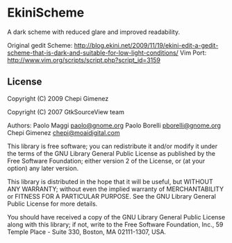 EkiniScheme
===========

A dark scheme with reduced glare and improved readability.

Original gedit Scheme: http://blog.ekini.net/2009/11/19/ekini-edit-a-gedit-scheme-that-is-dark-and-suitable-for-low-light-conditions/
Vim Port: http://www.vim.org/scripts/script.php?script_id=3159

License
---

Copyright (C) 2009 Chepi Gimenez

Copyright (C) 2007 GtkSourceView team

Authors: Paolo Maggi <paolo@gnome.org>
        Paolo Borelli <pborelli@gnome.org>
        Chepi Gimenez <chepi@moaidigital.com>
       
This library is free software; you can redistribute it and/or
modify it under the terms of the GNU Library General Public
License as published by the Free Software Foundation; either
version 2 of the License, or (at your option) any later version.

This library is distributed in the hope that it will be useful,
but WITHOUT ANY WARRANTY; without even the implied warranty of
MERCHANTABILITY or FITNESS FOR A PARTICULAR PURPOSE.  See the GNU
Library General Public License for more details.

You should have received a copy of the GNU Library General Public
License along with this library; if not, write to the
Free Software Foundation, Inc., 59 Temple Place - Suite 330,
Boston, MA 02111-1307, USA.
